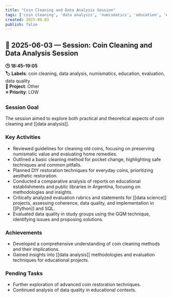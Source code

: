 ```yaml
---
title: "Coin Cleaning and Data Analysis Session"
tags: ['coin cleaning', 'data analysis', 'numismatics', 'education', 'evaluation', 'data quality']
created: 2025-06-03
publish: false
---
```


## 📅 2025-06-03 — Session: Coin Cleaning and Data Analysis Session

**🕒 18:45–19:05**  
**🏷️ Labels**: coin cleaning, data analysis, numismatics, education, evaluation, data quality  
**📂 Project**: Other  
**⭐ Priority**: LOW  


### Session Goal
The session aimed to explore both practical and theoretical aspects of coin cleaning and [[data analysis]].

### Key Activities
- Reviewed guidelines for cleaning old coins, focusing on preserving numismatic value and evaluating home remedies.
- Outlined a basic cleaning method for pocket change, highlighting safe techniques and common pitfalls.
- Planned DIY restoration techniques for everyday coins, prioritizing aesthetic restoration.
- Conducted a comparative analysis of reports on educational establishments and public libraries in Argentina, focusing on methodologies and insights.
- Critically analyzed evaluation rubrics and statements for [[data science]] projects, assessing coherence, data quality, and implementation in [[Python]] and SQL.
- Evaluated data quality in study groups using the GQM technique, identifying issues and proposing solutions.

### Achievements
- Developed a comprehensive understanding of coin cleaning methods and their implications.
- Gained insights into [[data analysis]] methodologies and evaluation techniques for educational projects.

### Pending Tasks
- Further exploration of advanced coin restoration techniques.
- Continued analysis of data quality in educational contexts.
